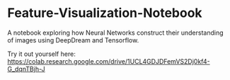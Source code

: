 # Feature-Visualization-Notebook
A notebook exploring how Neural Networks construct their understanding of images using DeepDream and Tensorflow.

Try it out yourself here:
https://colab.research.google.com/drive/1UCL4GDJDFemVS2Dj0kf4-G_dqnTBjh-J
